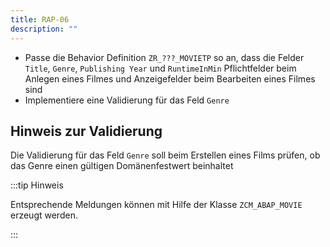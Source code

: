 ```yaml
---
title: RAP-06
description: ""
---
```


- Passe die Behavior Definition `ZR_???_MOVIETP` so an, dass die Felder `Title`, `Genre`, `Publishing Year` und `RuntimeInMin` Pflichtfelder beim Anlegen eines Filmes und Anzeigefelder beim Bearbeiten eines Filmes sind
- Implementiere eine Validierung für das Feld `Genre`

## Hinweis zur Validierung

Die Validierung für das Feld `Genre` soll beim Erstellen eines Films prüfen, ob das Genre einen gültigen Domänenfestwert beinhaltet

:::tip Hinweis

Entsprechende Meldungen können mit Hilfe der Klasse `ZCM_ABAP_MOVIE` erzeugt werden.

:::
